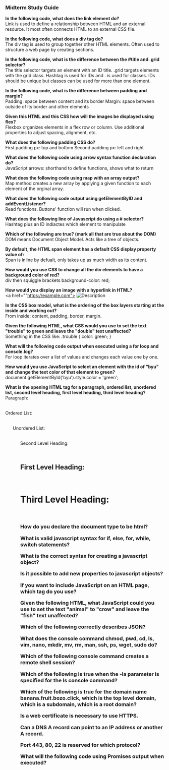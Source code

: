 <h3>Midterm Study Guide</h3>
<b>In the following code, what does the link element do? </b><br>
Link is used to define a relationship between HTML and an external resource. It most often connects HTML to an external CSS file.


<b>In the following code,  what does a div tag do?</b><br>
The div tag is used to group together other HTML elements. Often used to structure a web page by creating sections. 

    
<b>In the following code, what is the difference between the #title and .grid selector?</b><br>
The title selector targets an element with an ID title. .grid targets elements with the grid class. Hashtag is used for IDs and . is used for classes. IDs should be unique but classes can be used for more than one element. 

<b>In the following code, what is the difference between padding and margin?</b><br>
Padding: space between content and its border
Margin: space between outside of its border and other elements

<b>Given this HTML and this CSS how will the images be displayed using flex?</b><br>
Flexbox organizes elements in a flex row or column. Use additional properties to adjust spacing, alignment, etc. 

<b>What does the following padding CSS do?</b><br>
First padding px: top and bottom
Second padding px: left and right

<b>What does the following code using arrow syntax function declaration do?</b><br>
JavaScript arrows: shorthand to define functions, shows what to return

<b>What does the following code using map with an array output?</b><br>
Map method creates a new array by applying a given function to each element of the orginal array. 

<b>What does the following code output using getElementByID and addEventListener?</b><br>
Read functions. Buttons' function will run when clicked. 

<b>What does the following line of Javascript do using a # selector?</b><br>
Hashtag plus an ID indiactes which element to manipulate

<b>Which of the following are true? (mark all that are true about the DOM)</b><br>
DOM means Document Object Model. Acts like a tree of objects. 

<b>By default, the HTML span element has a default CSS display property value of: </b><br>
Span is inline by defualt, only takes up as much width as its content. 

<b>How would you use CSS to change all the div elements to have a background color of red?</b><br>
div then squiggle brackets background-color: red;

<b>How would you display an image with a hyperlink in HTML?</b><br>
<a href=""https://example.com">
  <img src="image.jpg" alt="Description">
</a>

<b>In the CSS box model, what is the ordering of the box layers starting at the inside and working out?</b><br>
From inside: content, padding, border, margin. 

<b>Given the following HTML, what CSS would you use to set the text "trouble" to green and leave the "double" text unaffected?</b><br>
Something in the CSS like: .trouble { color: green; }

<b>What will the following code output when executed using a for loop and console.log?</b><br>
For loop iterates over a list of values and changes each value one by one. 

<b>How would you use JavaScript to select an element with the id of “byu” and change the text color of that element to green?</b><br>
document.getElementById('byu').style.color = 'green';

<b>What is the opening HTML tag for a paragraph, ordered list, unordered list, second level heading, first level heading, third level heading?</b><br>
Paragraph: <p><br>
Ordered List: <ol><br>
Unordered List: <ul><br>
Second Level Heading: <h2><br>
First Level Heading: <h1><br>
Third Level Heading: <h3><br>

<b>How do you declare the document type to be html?</b>

<b>What is valid javascript syntax for if, else, for, while, switch statements?</b>

<b>What is the correct syntax for creating a javascript object?</b>

<b>Is it possible to add new properties to javascript objects?</b>

<b>If you want to include JavaScript on an HTML page, which tag do you use?</b>

<b>Given the following HTML, what JavaScript could you use to set the text "animal" to "crow" and leave the "fish" text unaffected?</b>

<b>Which of the following correctly describes JSON?</b>

<b>What does the console command chmod, pwd, cd, ls, vim, nano, mkdir, mv, rm, man, ssh, ps, wget, sudo  do?</b>

<b>Which of the following console command creates a remote shell session?</b>

<b>Which of the following is true when the -la parameter is specified for the ls console command?</b>

<b>Which of the following is true for the domain name banana.fruit.bozo.click, which is the top level domain, which is a subdomain, which is a root domain?</b>

<b>Is a web certificate is necessary to use HTTPS.</b>

<b>Can a DNS A record can point to an IP address or another A record.</b>

<b>Port 443, 80, 22 is reserved for which protocol?</b>

<b>What will the following code using Promises output when executed?</b>



